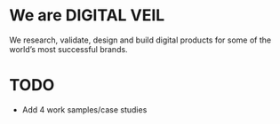 # We are DIGITAL VEIL
We research, validate, design and build digital products for some of the world’s most successful brands.

# TODO

- Add 4 work samples/case studies
